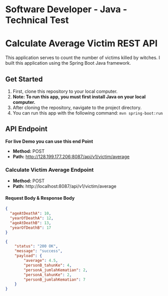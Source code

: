 # Software Developer - Java - Technical Test
# Calculate Average Victim REST API

This application serves to count the number of victims killed by witches. I built this application using the Spring Boot Java framework.

## Get Started 
1. First, clone this repository to your local computer.
2. **Note: To run this app, you must first install Java on your local computer.**
3. After cloning the repository, navigate to the project directory.
4. You can run this app with the following command: `mvn spring-boot:run`

## API Endpoint

**For live Demo you can use this end Point**
- **Method:** POST 
- **Path:** http://128.199.177.206:8087/api/v1/victim/average


### Calculate Victim Average Endpoint
- **Method:** POST 
- **Path:** http://localhost:8087/api/v1/victim/average

#### Request Body & Response Body
```json
{
  "ageAtDeathA": 10,
  "yearOfDeathA": 12,
  "ageAtDeathB": 13,
  "yearOfDeathB": 17
}

{
	"status": "200 OK",
	"message": "success",
	"payload": {
		"average": 4.5,
		"personB_tahunKe": 4,
		"personA_jumlahKematian": 2,
		"personA_tahunKe": 2,
		"personB_jumlahKematian": 7
	}
}
